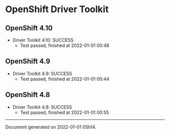 
OpenShift Driver Toolkit
========================

OpenShift 4.10
--------------



* Driver Toolkit 4.10: SUCCESS
  - Test passed, finished at 2022-01-01 00:48

OpenShift 4.9
-------------



* Driver Toolkit 4.9: SUCCESS
  - Test passed, finished at 2022-01-01 00:44

OpenShift 4.8
-------------



* Driver Toolkit 4.8: SUCCESS
  - Test passed, finished at 2022-01-01 00:55

---
Document generated on 2022-01-01 05h14.

